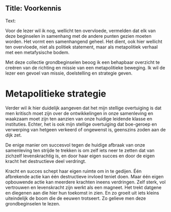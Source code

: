 Title: Voorkennis
----
Text:

Voor de lezer wil ik nog, wellicht ten overvloede, vermelden dat elk van deze beginselen in samenhang met de andere punten gezien moeten worden. Het vormt een samenhangend geheel. Het dient, ook hier wellicht ten overvloede, niet als politiek statement, maar als metapolitiek verhaal met een metafysische bodem.

Met deze collectie grondbeginselen beoog ik een behapbaar overzicht te creëren  van de richting en missie van een metapolitieke beweging. Ik wil de lezer een gevoel van missie, doelstelling en strategie geven.

# Metapolitieke strategie
Verder wil ik hier duidelijk aangeven dat  het mijn stellige overtuiging is dat men kritisch moet zijn over de ontwikkelingen in onze samenleving en waakzaam moet zijn ten aanzien van onze huidige leidende klasse en instituties. Echter, het is ook mijn stellige overtuiging dat boe-geroep en verwerping van hetgeen verkeerd of ongewenst is, geenszins zoden aan de dijk zet.

De enige manier om succesvol tegen de huidige afbraak van onze samenleving ten strijde te trekken is om zelf iets neer te zetten dat van zichzelf levenskrachtig is, en door haar eigen succes en door de eigen kracht het destructieve deel verdringt.

Kracht en succes schept haar eigen ruimte om in te gedijen. Één afbrekende actie kan één destructieve invloed teniet doen. Maar één eigen opbouwende actie kan meerdere krachten ineens verdringen. Zelf sterk, vol vertrouwen en levenskracht zijn werkt als een magneet. Het trekt datgene en diegenen aan die hier hun toekomst in zien. En zo groeit uit iets kleins uiteindelijk de boom die de eeuwen trotseert. Zo gelieve men deze grondbeginselen te lezen.

 